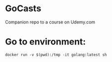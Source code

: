 # GoCasts

Companion repo to a course on Udemy.com


# Go to environment:

```
docker run -v $(pwd):/tmp -it golang:latest sh
```
